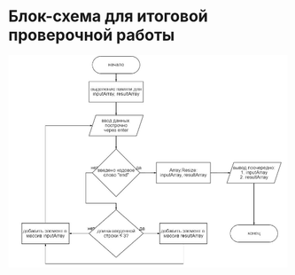 # Блок-схема для итоговой проверочной работы

![Блок-схема к задаче](diagram.jpg "Схема решения задачи")
